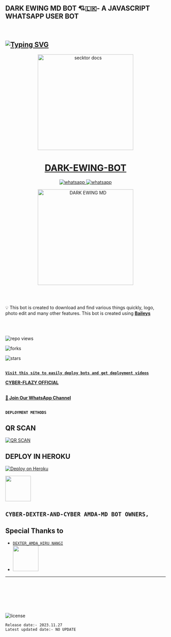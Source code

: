 
## DARK EWING MD BOT 💘🇱🇰- A JAVASCRIPT WHATSAPP USER BOT
<br>

## [![Typing SVG](https://readme-typing-svg.herokuapp.com?font=Rockstar-ExtraBold&color=F33A6A&lines=𝐇𝐈+𝐈𝐀𝐌+ᗪᗩᖇK╺+EᗯIᑎG+-+𝗕𝗢𝗧.;𝙿𝙾𝚆𝙴𝚁𝙳+𝙱𝚈:+ᴍʀ+ᴅᴀʀᴋ.ᴇᴡɪɴɢ.ᴛᴇᴀᴍ;ℂ𝕣𝕖𝕒𝕥𝕖𝕕+𝕓𝕪:+𝐌𝐑.ᴄʏʙᴇʀ༆ᴅᴇxᴛᴇʀ;𝐌𝐑:+ᴄʏʙᴇʀ.ᴀᴍᴅᴀ࿐;💕ඉතිං+ඔයල🙃;😁හොදින්+ඉන්නවානේ🧚)](https://git.io/typing-svg)

 <p align="center">  
  <a href="https://youtu.be/It-Ak-aSx0c">
    <img alt="secktor docs" height="300" src="https://telegra.ph/file/6b20dd230026b6cf894d2.jpg">
    <h1 align="center">DARK-EWING-BOT</h1>
  </a>
</p>  
<p align="center">
  <a aria-label="Join our chats" href="https://chat.whatsapp.com/E8SGBZBS54j5iFbUOIXwXE" target="_blank">
    <img alt="whatsapp" src="https://img.shields.io/badge/Join Group-25D366?style=for-the-badge&logo=whatsapp&logoColor=white" />
  </a>
<a aria-label="Bot Whatsapp" href="[https://chat.whatsapp.com/E8SGBZBS54j5iFbUOIXwXE](https://wa.me/94767533889?text=.menu)" target="_blank">
    <img alt="whatsapp" src="https://img.shields.io/badge/Bot%20Whatsapp-25D366?style=for-the-badge&logo=whatsapp&logoColor=white" />
  </a>
  
</p>
 
  <p align="center">  
  <a href="https://telegra.ph/file/9ea59c95fac1e6a63c930.jpg">
    <img alt="DARK EWING MD" height="300" src="https://telegra.ph/file/9ea59c95fac1e6a63c930.jpg">
    </a>
</p>  


<br>
<br>

💡 This bot is created to download and find various things quickly, logo, photo edit and many other features. This bot is created using **[Baileys](https://github.com/WhiskeySockets/Baileys)**

<br>
<br>
  

![repo views](https://hits.seeyoufarm.com/api/count/incr/badge.svg?url=https%3A%2F%2Fgithub.com%2Fdarkewing%2FDARK-EWING&count_bg=%2379C83D&title_bg=%23555555&icon=gitpod.svg&icon_color=%23E7E7E7&title=Views&edge_flat=false)

![forks](https://img.shields.io/github/forks/darkewing/DARK-EWING?label=Forks&style=social)

![stars](https://telegra.ph/file/9ea59c95fac1e6a63c930.jpg)
<br>
<br>


 **[`Visit this site to easily deploy bots and get deployment videos`](tiktok.com/@_cyber_hr_king)**


**[CYBER-FLAZY OFFICIAL](https://www.youtube.com/@cyber_flazy)**
<br>
<br>

**[🚀 Join Our WhatsApp Channel](https://chat.whatsapp.com/E8SGBZBS54j5iFbUOIXwXE)**
<br>
<br>

 **`DEPLOYMENT METHODS`**


## QR SCAN

[![QR SCAN](https://repl.it/badge/github/quiec/whatsAlfa)](https://replit.com/@darkcyberfl/DARK-EWING-MD-BOT-QR-2?v=1)


## DEPLOY IN HEROKU

 [![Deploy on Heroku](https://www.herokucdn.com/deploy/button.svg)](https://dashboard.heroku.com/new?template=https://github.com/KING-AMDA-MD/DARK-EWING-MD)

 <a href="tiktok.com/@_cyber_hr_king/"><img src="https://telegra.ph/file/ff9d0311e2d4f2baa37f8.jpg" width=80 height=80></a>   

## **`CYBER-DEXTER-AND-CYBER AMDA-MD BOT OWNERS,`**


## Special Thanks to
* [`DEXTER_AMDA_HIRU NANGI`](tiktok.com/@_cyber_hr_king/)
* <a href="https://www.youtube.com/@cyber_flazy"><img src="https://telegra.ph/file/6b20dd230026b6cf894d2.jpg" width=80 height=80></a> 
---

<br>
<br>
<br>
<br>
<br>


![license](https://telegra.ph/file/6b20dd230026b6cf894d2.jpg?color=green&label=License&style=plastic)



`Release date:- 2023.11.27`
<br>
`Latest updated date:- NO UPDATE`
